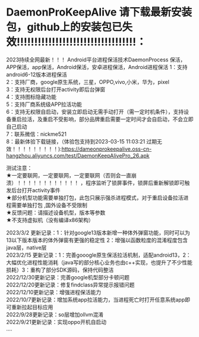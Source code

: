 # DaemonProKeepAlive   请下载最新安装包，github上的安装包已失效!!!!!!!!!!!!!!!!!!!!!!!!!!!!!!!!!!：  
2023持续全网最新！！！ Android平台进程保活技术DaemonProcess  保活，APP保活，app保活，Android保活，安卓进程保活，Android进程保活
1：支持android6-12版本进程保活  
2：支持厂商，google原生系统，三星，OPPO,vivo,小米，华为，pixel  
3：支持无权限后台打开activity即后台弹窗  
4：支持图标隐藏功能  
5：支持厂商系统级APP拉活功能    
6：支持无权限自启动，安装立即启动无需手动打开（需一定时机条件），支持设备重启拉活，及重启不受影响，部分品牌重启需要一定时间才会自启动，不会立即自己启动  
7：联系微信：nickme521  
8：最新体验下载链接，（体验包支持到2023-03-15 11:03:21 过期无效！！！！！！！！！):https://dameonprokeepalive.oss-cn-hangzhou.aliyuncs.com/test/DaemonKeepAlivePro_26.apk        
   
   
 测试注意：  
   ★一定要联网，一定要联网，一定要联网（否则会一直崩溃）！！！！！！！！！！！！  ，程序监听了锁屏事件，锁屏后重新解锁即可触发后台打开activity事件  
   ★部分机型功能需要单独打包，此包只展示强杀进程模式，对于重启设备拉活进程需要单独打包 ,国外设备不受限制   
   ★反馈问题：请描述设备机型，版本等参数    
   ★不支持虚拟机（没有编译x86架构）
     
 2023/3/2 更新记录：1：针对google13版本新增一种体外弹窗功能，同时可以为13以下版本版本的体外弹窗有更强的稳定性 2：增强以函数粒度的混淆程度包含java层，native层   
 2023/2/15 更新记录：1：完善gooogle原生保活拉活机制，适配android13，2：大幅优化进程性能消耗（java写的部分核心业务也由c++实现，也提升了不少性能损耗）3：重构了部分SDK源码，保持代码整洁    
 2022/12/30更新记录：完善google机型部分卡顿问题  
 2022/12/20更新记录：修复findclass异常提示报错问题  
 2022/12/10更新记录：增强进程保活能力  
 2022/10/7更新记录：增加系统app拉活能力，当进程死亡时打开任意系统app即可重新拉起目标应用    
 2022/9/28更新记录：so层增加ollvm混淆   
 2022/9/21更新记录：实现oppo开机自启动   
 ....
